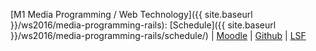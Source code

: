 [M1 Media Programming / Web Technology]({{ site.baseurl }}/ws2016/media-programming-rails):
 [Schedule]({{ site.baseurl }}/ws2016/media-programming-rails/schedule/)
| [Moodle](https://moodle.htw-berlin.de/course/view.php?id=11772)
| [Github](https://github.com/media-programming-rails)
| [LSF](https://lsf.htw-berlin.de/qisserver/rds?state=wsearchv&search=2&veranstaltung.veranstid=120088)
